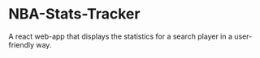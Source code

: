 # NBA-Stats-Tracker

A react web-app that displays the statistics for a search player in a user-friendly way.
